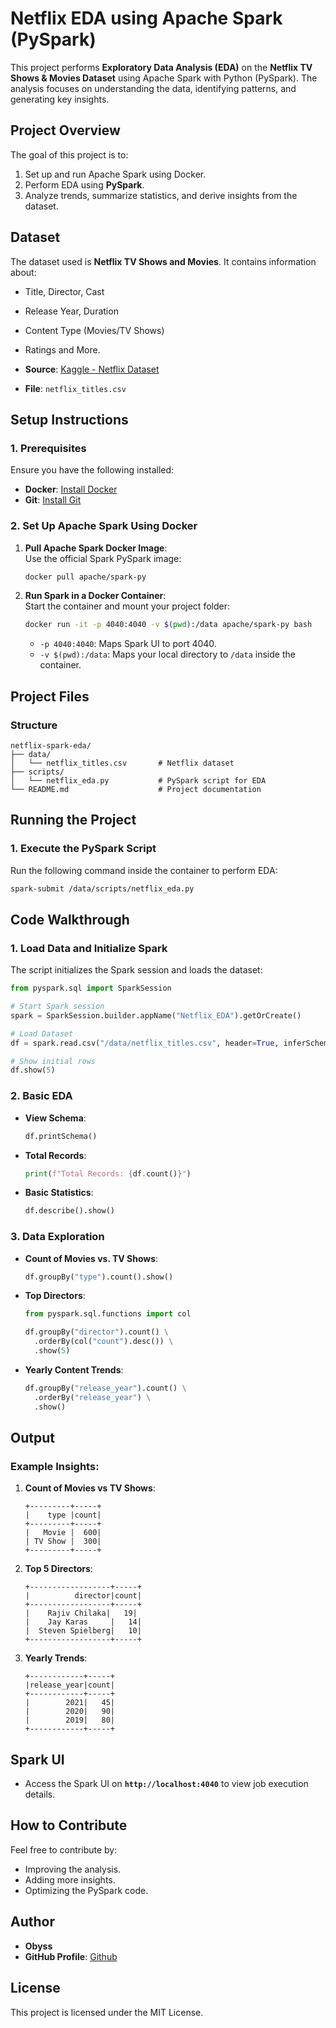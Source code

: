 # **Netflix EDA using Apache Spark (PySpark)**

This project performs **Exploratory Data Analysis (EDA)** on the **Netflix TV Shows & Movies Dataset** using Apache Spark with Python (PySpark). The analysis focuses on understanding the data, identifying patterns, and generating key insights.

## **Project Overview**

The goal of this project is to:
1. Set up and run Apache Spark using Docker.
2. Perform EDA using **PySpark**.
3. Analyze trends, summarize statistics, and derive insights from the dataset.

## **Dataset**

The dataset used is **Netflix TV Shows and Movies**. It contains information about:
- Title, Director, Cast
- Release Year, Duration
- Content Type (Movies/TV Shows)
- Ratings and More.

- **Source**: [Kaggle - Netflix Dataset](https://www.kaggle.com/datasets/shivamb/netflix-shows)  
- **File**: `netflix_titles.csv`

## **Setup Instructions**

### **1. Prerequisites**

Ensure you have the following installed:
- **Docker**: [Install Docker](https://docs.docker.com/get-docker/)
- **Git**: [Install Git](https://git-scm.com/book/en/v2/Getting-Started-Installing-Git)

### **2. Set Up Apache Spark Using Docker**

1. **Pull Apache Spark Docker Image**:  
   Use the official Spark PySpark image:
   ```bash
   docker pull apache/spark-py
   ```

2. **Run Spark in a Docker Container**:  
   Start the container and mount your project folder:
   ```bash
   docker run -it -p 4040:4040 -v $(pwd):/data apache/spark-py bash
   ```
   - `-p 4040:4040`: Maps Spark UI to port 4040.
   - `-v $(pwd):/data`: Maps your local directory to `/data` inside the container.

## **Project Files**

### **Structure**
```plaintext
netflix-spark-eda/
├── data/
│   └── netflix_titles.csv       # Netflix dataset
├── scripts/
│   └── netflix_eda.py           # PySpark script for EDA
└── README.md                    # Project documentation
```

## **Running the Project**

### **1. Execute the PySpark Script**

Run the following command inside the container to perform EDA:
```bash
spark-submit /data/scripts/netflix_eda.py
```

## **Code Walkthrough**

### **1. Load Data and Initialize Spark**
The script initializes the Spark session and loads the dataset:
```python
from pyspark.sql import SparkSession

# Start Spark session
spark = SparkSession.builder.appName("Netflix_EDA").getOrCreate()

# Load Dataset
df = spark.read.csv("/data/netflix_titles.csv", header=True, inferSchema=True)

# Show initial rows
df.show(5)
```

### **2. Basic EDA**

- **View Schema**:
   ```python
   df.printSchema()
   ```

- **Total Records**:
   ```python
   print(f"Total Records: {df.count()}")
   ```

- **Basic Statistics**:
   ```python
   df.describe().show()
   ```

### **3. Data Exploration**

- **Count of Movies vs. TV Shows**:
   ```python
   df.groupBy("type").count().show()
   ```

- **Top Directors**:
   ```python
   from pyspark.sql.functions import col

   df.groupBy("director").count() \
     .orderBy(col("count").desc()) \
     .show(5)
   ```

- **Yearly Content Trends**:
   ```python
   df.groupBy("release_year").count() \
     .orderBy("release_year") \
     .show()
   ```

## **Output**

### **Example Insights**:
1. **Count of Movies vs TV Shows**:
   ```
   +---------+-----+
   |    type |count|
   +---------+-----+
   |   Movie |  600|
   | TV Show |  300|
   +---------+-----+
   ```

2. **Top 5 Directors**:
   ```
   +------------------+-----+
   |          director|count|
   +------------------+-----+
   |    Rajiv Chilaka|   19|
   |    Jay Karas     |   14|
   |  Steven Spielberg|   10|
   +------------------+-----+
   ```

3. **Yearly Trends**:
   ```
   +------------+-----+
   |release_year|count|
   +------------+-----+
   |        2021|   45|
   |        2020|   90|
   |        2019|   80|
   +------------+-----+
   ```

## **Spark UI**

- Access the Spark UI on **`http://localhost:4040`** to view job execution details.

## **How to Contribute**

Feel free to contribute by:
- Improving the analysis.
- Adding more insights.
- Optimizing the PySpark code.

## **Author**

- **Obyss**
- **GitHub Profile**: [Github](https://github.com/OpticalAbyss)

## **License**

This project is licensed under the MIT License.
